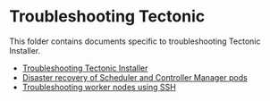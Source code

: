 # Troubleshooting Tectonic

This folder contains documents specific to troubleshooting Tectonic Installer.

* [Troubleshooting Tectonic Installer](installer-terraform.md)
* [Disaster recovery of Scheduler and Controller Manager pods](controller-recovery.md)
* [Troubleshooting worker nodes using SSH](worker-nodes.md)
